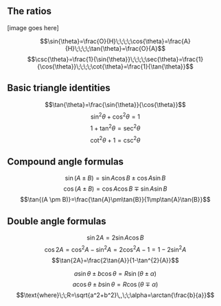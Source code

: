## The ratios

[image goes here]

$$\sin{\theta}=\frac{O}{H}\;\;\;\;\cos{\theta}=\frac{A}{H}\;\;\;\;\tan{\theta}=\frac{O}{A}$$
$$\csc{\theta}=\frac{1}{\sin{\theta}}\;\;\;\;\sec{\theta}=\frac{1}{\cos{\theta}}\;\;\;\;\cot{\theta}=\frac{1}{\tan{\theta}}$$

## Basic triangle identities

$$\tan{\theta}=\frac{\sin{\theta}}{\cos{\theta}}$$
$$\sin^{2}{\theta}+\cos^{2}{\theta}=1$$
$$1+\tan^{2}{\theta}=\sec^{2}{\theta}$$
$$\cot^{2}{\theta}+1=\csc^{2}{\theta}$$

## Compound angle formulas

$$\sin{(A \pm B)}=\sin{A}\cos{B}\pm\cos{A}\sin{B}$$
$$\cos{(A \pm B)}=\cos{A}\cos{B}\mp\sin{A}\sin{B}$$
$$\tan{(A \pm B)}=\frac{\tan{A}\pm\tan{B}}{1\mp\tan{A}\tan{B}}$$

## Double angle formulas

$$\sin{2A}=2\sin{A}\cos{B}$$
$$\cos{2A}=\cos^{2}{A}-\sin^{2}{A}=2\cos^{2}{A}-1=1-2\sin^{2}{A}$$
$$\tan{2A}=\frac{2\tan{A}}{1-\tan^{2}{A}}$$

$$a\sin{\theta}\pm b\cos{\theta}=R\sin{(\theta\pm\alpha)}$$
$$a\cos{\theta}\pm b\sin{\theta}=R\cos{(\theta\mp\alpha)}$$
$$\text{where}\;\;R=\sqrt{a^2+b^2}\,,\;\;\alpha=\arctan{\frac{b}{a}}$$
